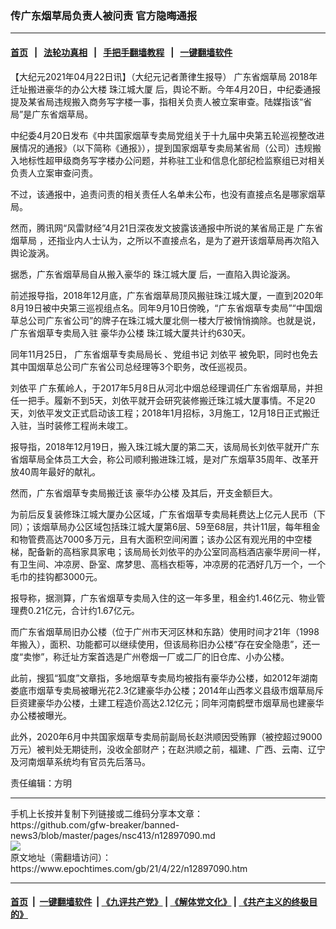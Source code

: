 ### 传广东烟草局负责人被问责 官方隐晦通报
------------------------

#### [首页](https://github.com/gfw-breaker/banned-news3/blob/master/README.md) &nbsp;&nbsp;|&nbsp;&nbsp; [法轮功真相](https://github.com/begood0513/basic/blob/master/README.md)  &nbsp;&nbsp;|&nbsp;&nbsp; [手把手翻墙教程](https://github.com/gfw-breaker/guides/wiki)  &nbsp;&nbsp;|&nbsp;&nbsp; [一键翻墙软件](https://github.com/gfw-breaker/nogfw/blob/master/README.md)  



<div><p>
 【大纪元2021年04月22日讯】（大纪元记者萧律生报导）
 <ok href="https://www.epochtimes.com/gb/tag/%E5%B9%BF%E4%B8%9C%E7%9C%81%E7%83%9F%E8%8D%89%E5%B1%80.html">
  广东省烟草局
 </ok>
 2018年迁址搬进豪华的办公大楼
 <ok href="https://www.epochtimes.com/gb/tag/%E7%8F%A0%E6%B1%9F%E5%9F%8E%E5%A4%A7%E5%8E%A6.html">
  珠江城大厦
 </ok>
 后，舆论不断。今年4月20日，中纪委通报提及某省局违规搬入商务写字楼一事，指相关负责人被立案审查。陆媒指该“省局”是广东省烟草局。
</p>
<p>
 中纪委4月20日发布《中共国家烟草专卖局党组关于十九届中央第五轮巡视整改进展情况的通报》（以下简称《通报》），提到国家烟草专卖局某省局（公司）违规搬入地标性超甲级商务写字楼办公问题，并称驻工业和信息化部纪检监察组已对相关负责人立案审查问责。
</p>
<p>
 不过，该通报中，追责问责的相关责任人名单未公布，也没有直接点名是哪家烟草局。
</p>
<p>
 然而，腾讯网“风雷财经”4月21日深夜发文披露该通报中所说的某省局正是
 <ok href="https://www.epochtimes.com/gb/tag/%E5%B9%BF%E4%B8%9C%E7%9C%81%E7%83%9F%E8%8D%89%E5%B1%80.html">
  广东省烟草局
 </ok>
 ，还指业内人士认为，之所以不直接点名，是为了避开该烟草局再次陷入舆论漩涡。
</p>
<p>
 据悉，广东省烟草局自从搬入豪华的
 <ok href="https://www.epochtimes.com/gb/tag/%E7%8F%A0%E6%B1%9F%E5%9F%8E%E5%A4%A7%E5%8E%A6.html">
  珠江城大厦
 </ok>
 后，一直陷入舆论漩涡。
</p>
<p>
 前述报导指，2018年12月底，广东省烟草局顶风搬驻珠江城大厦，一直到2020年8月19日被中央第三巡视组点名。同年9月10日傍晚，“广东省烟草专卖局”“中国烟草总公司广东省公司”的牌子在珠江城大厦北侧一楼大厅被悄悄摘除。也就是说，广东省烟草专卖局入驻
 <ok href="https://www.epochtimes.com/gb/tag/%E8%B1%AA%E5%8D%8E%E5%8A%9E%E5%85%AC%E6%A5%BC.html">
  豪华办公楼
 </ok>
 珠江城大厦共计约630天。
</p>
<p>
 同年11月25日，
 <ok href="https://www.epochtimes.com/gb/tag/%E5%B9%BF%E4%B8%9C%E7%9C%81%E7%83%9F%E8%8D%89%E4%B8%93%E5%8D%96%E5%B1%80%E5%B1%80%E9%95%BF.html">
  广东省烟草专卖局局长
 </ok>
 、党组书记
 <ok href="https://www.epochtimes.com/gb/tag/%E5%88%98%E4%BE%9D%E5%B9%B3.html">
  刘依平
 </ok>
 被免职，同时也免去其中国烟草总公司广东省公司总经理等3个职务，改任巡视员。
</p>
<p>
 <ok href="https://www.epochtimes.com/gb/tag/%E5%88%98%E4%BE%9D%E5%B9%B3.html">
  刘依平
 </ok>
 广东蕉岭人，于2017年5月8日从河北中烟总经理调任广东省烟草局，并担任一把手。履新不到5天，刘依平就开会研究装修搬迁珠江城大厦事情。不足20天，刘依平发文正式启动该工程；2018年1月招标，3月施工，12月18日正式搬迁入驻，当时装修工程尚未竣工。
</p>
<p>
 报导指，2018年12月19日，搬入珠江城大厦的第二天，该局局长刘依平就开广东省烟草局全体员工大会，称公司顺利搬进珠江城，是对广东烟草35周年、改革开放40周年最好的献礼。
</p>
<p>
 然而，广东省烟草专卖局搬迁该
 <ok href="https://www.epochtimes.com/gb/tag/%E8%B1%AA%E5%8D%8E%E5%8A%9E%E5%85%AC%E6%A5%BC.html">
  豪华办公楼
 </ok>
 及其后，开支金额巨大。
</p>
<p>
 为前后反复装修珠江城大厦办公区域，广东省烟草专卖局耗费达上亿元人民币（下同）；该烟草局办公区域包括珠江城大厦第6层、59至68层，共计11层，每年租金和物管费高达7000多万元，且有大面积空间闲置；该办公区有观光用的中空楼梯，配备新的高档家具家电；该局局长刘依平的办公室同高档酒店豪华房间一样，有卫生间、冲凉房、卧室、席梦思、高档衣柜等，冲凉房的花洒好几万一个，一个毛巾的挂钩都3000元。
</p>
<p>
 报导称，据测算，广东省烟草专卖局入住的这一年多里，租金约1.46亿元、物业管理费0.21亿元，合计约1.67亿元。
</p>
<p>
 而广东省烟草局旧办公楼（位于广州市天河区林和东路）使用时间才21年（1998年搬入），面积、功能都可以继续使用，但该局称旧办公楼“存在安全隐患”，还一度“卖惨”，称迁址方案首选是广州卷烟一厂或二厂的旧仓库、小办公楼。
</p>
<p>
 此前，搜狐“狐度”文章指，多地烟草专卖局均被指有豪华办公楼，如2012年湖南娄底市烟草专卖局被曝光花2.3亿建豪华办公楼；2014年山西孝义县级市烟草局斥巨资建豪华办公楼，土建工程造价高达2.12亿元；同年河南鹤壁市烟草局也建豪华办公楼被曝光。
</p>
<p>
 此外，2020年6月中共国家烟草专卖局前副局长赵洪顺因受贿罪（被控超过9000万元）被判处无期徒刑，没收全部财产；在赵洪顺之前，福建、广西、云南、辽宁及河南烟草系统均有官员先后落马。
</p>
<p>
 责任编辑：方明
</p>
</div>
<hr/>
手机上长按并复制下列链接或二维码分享本文章：<br/>
https://github.com/gfw-breaker/banned-news3/blob/master/pages/nsc413/n12897090.md <br/>
<a href='https://github.com/gfw-breaker/banned-news3/blob/master/pages/nsc413/n12897090.md'><img src='https://github.com/gfw-breaker/banned-news3/blob/master/pages/nsc413/n12897090.md.png'/></a> <br/>
原文地址（需翻墙访问）：https://www.epochtimes.com/gb/21/4/22/n12897090.htm


------------------------
#### [首页](https://github.com/gfw-breaker/banned-news3/blob/master/README.md) &nbsp;|&nbsp; [一键翻墙软件](https://github.com/gfw-breaker/nogfw/blob/master/README.md) &nbsp;| [《九评共产党》](https://github.com/gfw-breaker/9ping.md/blob/master/README.md#九评之一评共产党是什么) | [《解体党文化》](https://github.com/gfw-breaker/jtdwh.md/blob/master/README.md) | [《共产主义的终极目的》](https://github.com/gfw-breaker/gczydzjmd.md/blob/master/README.md)


<img src='http://gfw-breaker.win/banned-news3/pages/nsc413/n12897090.md' width='0px' height='0px'/>